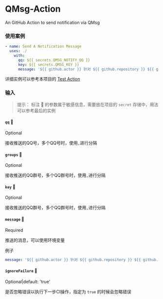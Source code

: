# QMsg-Action
An GitHub Action to send notification via QMsg

### 使用案例
```yaml
- name: Send A Notification Message
  uses: ./
    with:
      qq: ${{ secrets.QMSG_NOTIFY_QQ }}
      key: ${{ secrets.QMSG_KEY }}
      message: '${{ github.actor }} 针对 ${{ github.repository }} ${{ github.ref }} 的提交 ${{ github.sha }} (${{ github.event.head_commit.message }}) 的 ${{ github.workflow }} 任务部署完成'
```

详细实例可以参考本项目的 [Test Action](.github/workflows/test.yml)

### 输入
> 提示： 标注 🔐 的参数属于敏感信息，需要放在项目的 `secret` 存储中，用法可以参考最后的实例

#### `qq` 🔐
Optional

接收推送的QQ号，多个QQ号时，使用`,`进行分隔

#### `groups` 🔐
Optional

接收推送的QQ群号，多个QQ群号时，使用`,`进行分隔

#### `key` 🔐
Optional

接收推送的QQ群号，多个QQ群号时，使用`,`进行分隔

#### `message` 🔐
Required

推送的消息，可以使用环境变量

例子
```yaml
message: '${{ github.actor }} 针对 ${{ github.repository }} ${{ github.ref }} 的提交 ${{ github.sha }} (${{ github.event.head_commit.message }}) 的 ${{ github.workflow }} 任务部署完成'
```

#### `ignoreFailure` 🔐
Optional|default: 'true'

是否忽略错误以执行下一步CI操作，指定为 `true` 的时候会忽略错误


